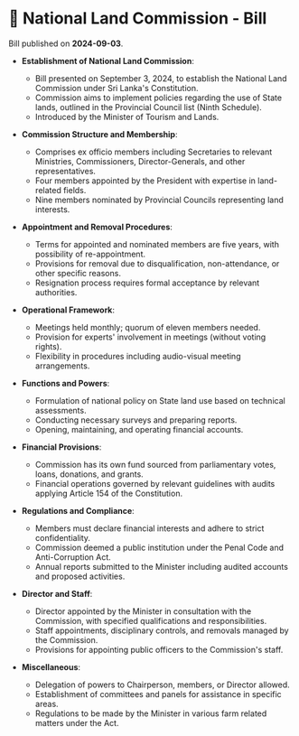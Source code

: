 # 📄  National Land Commission - Bill

Bill published on **2024-09-03**.

- **Establishment of National Land Commission**:
  - Bill presented on September 3, 2024, to establish the National Land Commission under Sri Lanka's Constitution.
  - Commission aims to implement policies regarding the use of State lands, outlined in the Provincial Council list (Ninth Schedule).
  - Introduced by the Minister of Tourism and Lands.

- **Commission Structure and Membership**:
  - Comprises ex officio members including Secretaries to relevant Ministries, Commissioners, Director-Generals, and other representatives.
  - Four members appointed by the President with expertise in land-related fields.
  - Nine members nominated by Provincial Councils representing land interests.

- **Appointment and Removal Procedures**:
  - Terms for appointed and nominated members are five years, with possibility of re-appointment.
  - Provisions for removal due to disqualification, non-attendance, or other specific reasons.
  - Resignation process requires formal acceptance by relevant authorities.

- **Operational Framework**:
  - Meetings held monthly; quorum of eleven members needed.
  - Provision for experts' involvement in meetings (without voting rights).
  - Flexibility in procedures including audio-visual meeting arrangements.

- **Functions and Powers**:
  - Formulation of national policy on State land use based on technical assessments.
  - Conducting necessary surveys and preparing reports.
  - Opening, maintaining, and operating financial accounts.

- **Financial Provisions**:
  - Commission has its own fund sourced from parliamentary votes, loans, donations, and grants.
  - Financial operations governed by relevant guidelines with audits applying Article 154 of the Constitution.

- **Regulations and Compliance**:
  - Members must declare financial interests and adhere to strict confidentiality.
  - Commission deemed a public institution under the Penal Code and Anti-Corruption Act.
  - Annual reports submitted to the Minister including audited accounts and proposed activities.

- **Director and Staff**:
  - Director appointed by the Minister in consultation with the Commission, with specified qualifications and responsibilities.
  - Staff appointments, disciplinary controls, and removals managed by the Commission.
  - Provisions for appointing public officers to the Commission's staff.

- **Miscellaneous**:
  - Delegation of powers to Chairperson, members, or Director allowed.
  - Establishment of committees and panels for assistance in specific areas.
  - Regulations to be made by the Minister in various farm related matters under the Act.
